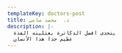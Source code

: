 ```yaml
---
templateKey: doctors-post
title: د.  محمد سامي
description: |-
  يتحدى افضل الدكاترة بعثليته الفذة 
  عظيم جدا هذا الأنسان
---
```


